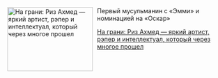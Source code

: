 <!--2025-08-19 01:45:59-->
<div class="yb">
  <div class="rss kino_teatr"><a href="https://www.kino-teatr.ru/blog/y2025/8-19/2124/" title="На грани: Риз Ахмед — яркий артист, рэпер и интеллектуал, который через многое прошел"><img src="https://www.kino-teatr.ru/blog/4/2/2124/poster.jpg" width="196" height="147" align="left" hspace="5" style="margin: 0px 10px 0px 5px" alt="На грани: Риз Ахмед — яркий артист, рэпер и интеллектуал, который через многое прошел"/></a>Первый мусульманин с «Эмми» и номинацией на «Оскар» <p class="titl"><a href="https://www.kino-teatr.ru/blog/y2025/8-19/2124/">На грани: Риз Ахмед — яркий артист, рэпер и интеллектуал, который через многое прошел</a></p></div>
</div>
